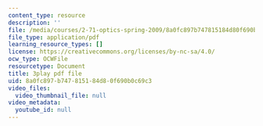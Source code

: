 ```yaml
---
content_type: resource
description: ''
file: /media/courses/2-71-optics-spring-2009/8a0fc897b747815184d80f690b0c69c3_JmWguqCZRxk.pdf
file_type: application/pdf
learning_resource_types: []
license: https://creativecommons.org/licenses/by-nc-sa/4.0/
ocw_type: OCWFile
resourcetype: Document
title: 3play pdf file
uid: 8a0fc897-b747-8151-84d8-0f690b0c69c3
video_files:
  video_thumbnail_file: null
video_metadata:
  youtube_id: null
---
```

